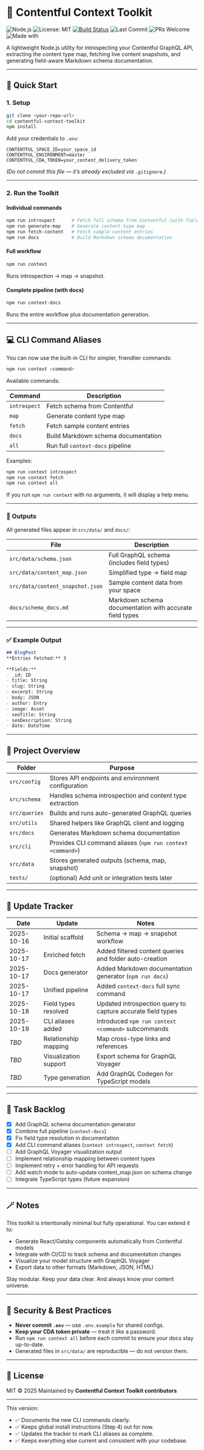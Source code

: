 
# 🧩 Contentful Context Toolkit

![Node.js](https://img.shields.io/badge/node-%3E%3D18.0.0-brightgreen)
![License: MIT](https://img.shields.io/badge/License-MIT-blue.svg)
[![Build Status](https://github.com/gah-code/contentful-context-toolkit/actions/workflows/ci.yml/badge.svg)](https://github.com/gah-code/contentful-context-toolkit/actions)
![Last Commit](https://img.shields.io/github/last-commit/gah-code/contentful-context-toolkit.svg)
![PRs Welcome](https://img.shields.io/badge/PRs-welcome-brightgreen)
![Made with](https://img.shields.io/badge/made%20with-Contentful-orange)

A lightweight Node.js utility for introspecting your Contentful GraphQL API, extracting the content type map, fetching live content snapshots, and generating field-aware Markdown schema documentation.

---

## 🚀 Quick Start

### 1. Setup

```bash
git clone <your-repo-url>
cd contentful-context-toolkit
npm install
````

Add your credentials to `.env`:

```
CONTENTFUL_SPACE_ID=your_space_id
CONTENTFUL_ENVIRONMENT=master
CONTENTFUL_CDA_TOKEN=your_content_delivery_token
```

*(Do not commit this file — it’s already excluded via `.gitignore`.)*

---

### 2. Run the Toolkit

#### Individual commands

```bash
npm run introspect      # Fetch full schema from Contentful (with field types)
npm run generate-map    # Generate content type map
npm run fetch-content   # Fetch sample content entries
npm run docs            # Build Markdown schema documentation
```

#### Full workflow

```bash
npm run context
```

Runs introspection → map → snapshot.

#### Complete pipeline (with docs)

```bash
npm run context-docs
```

Runs the entire workflow plus documentation generation.

---

## 💻 CLI Command Aliases

You can now use the built-in CLI for simpler, friendlier commands:

```bash
npm run context <command>
```

Available commands:

| Command      | Description                         |
| ------------ | ----------------------------------- |
| `introspect` | Fetch schema from Contentful        |
| `map`        | Generate content type map           |
| `fetch`      | Fetch sample content entries        |
| `docs`       | Build Markdown schema documentation |
| `all`        | Run full `context-docs` pipeline    |

Examples:

```bash
npm run context introspect
npm run context fetch
npm run context all
```

If you run `npm run context` with no arguments, it will display a help menu.

---

### 🧾 Outputs

All generated files appear in `src/data/` and `docs/`:

| File                             | Description                                             |
| -------------------------------- | ------------------------------------------------------- |
| `src/data/schema.json`           | Full GraphQL schema (includes field types)              |
| `src/data/content_map.json`      | Simplified type → field map                             |
| `src/data/content_snapshot.json` | Sample content data from your space                     |
| `docs/schema_docs.md`            | Markdown schema documentation with accurate field types |

---

### ✅ Example Output

```markdown
## BlogPost
**Entries fetched:** 3

**Fields:**
- _id: ID  
- title: String  
- slug: String  
- excerpt: String  
- body: JSON  
- author: Entry  
- image: Asset  
- seoTitle: String  
- seoDescription: String  
- date: DateTime  
```

---

## 🧠 Project Overview

| Folder        | Purpose                                                    |
| ------------- | ---------------------------------------------------------- |
| `src/config`  | Stores API endpoints and environment configuration         |
| `src/schema`  | Handles schema introspection and content type extraction   |
| `src/queries` | Builds and runs auto-generated GraphQL queries             |
| `src/utils`   | Shared helpers like GraphQL client and logging             |
| `src/docs`    | Generates Markdown schema documentation                    |
| `src/cli`     | Provides CLI command aliases (`npm run context <command>`) |
| `src/data`    | Stores generated outputs (schema, map, snapshot)           |
| `tests/`      | (optional) Add unit or integration tests later             |

---

## 🧭 Update Tracker

| Date       | Update                | Notes                                                       |
| ---------- | --------------------- | ----------------------------------------------------------- |
| 2025-10-16 | Initial scaffold      | Schema → map → snapshot workflow                            |
| 2025-10-17 | Enriched fetch        | Added filtered content queries and folder auto-creation     |
| 2025-10-17 | Docs generator        | Added Markdown documentation generator (`npm run docs`)     |
| 2025-10-17 | Unified pipeline      | Added `context-docs` full sync command                      |
| 2025-10-18 | Field types resolved  | Updated introspection query to capture accurate field types |
| 2025-10-19 | CLI aliases added     | Introduced `npm run context <command>` subcommands          |
| *TBD*      | Relationship mapping  | Map cross-type links and references                         |
| *TBD*      | Visualization support | Export schema for GraphQL Voyager                           |
| *TBD*      | Type generation       | Add GraphQL Codegen for TypeScript models                   |

---

## 🧱 Task Backlog

* [x] Add GraphQL schema documentation generator
* [x] Combine full pipeline (`context-docs`)
* [x] Fix field type resolution in documentation
* [x] Add CLI command aliases (`context introspect`, `context fetch`)
* [ ] Add GraphQL Voyager visualization output
* [ ] Implement relationship mapping between content types
* [ ] Implement retry + error handling for API requests
* [ ] Add watch mode to auto-update content_map.json on schema change
* [ ] Integrate TypeScript types (future expansion)

---

## 🪄 Notes

This toolkit is intentionally minimal but fully operational.
You can extend it to:

* Generate React/Gatsby components automatically from Contentful models
* Integrate with CI/CD to track schema and documentation changes
* Visualize your model structure with GraphQL Voyager
* Export data to other formats (Markdown, JSON, HTML)

Stay modular. Keep your data clear. And always know your content universe.

---

## 🔐 Security & Best Practices

* **Never commit `.env`** — use `.env.example` for shared configs.
* **Keep your CDA token private** — treat it like a password.
* Run `npm run context all` before each commit to ensure your docs stay up-to-date.
* Generated files in `src/data/` are reproducible — do not version them.

---

## 🧩 License

MIT © 2025
Maintained by **Contentful Context Toolkit contributors**

---

This version:

* ✅ Documents the new CLI commands clearly.  
* ✅ Keeps global install instructions (Step 4) out for now.  
* ✅ Updates the tracker to mark CLI aliases as complete.  
* ✅ Keeps everything else current and consistent with your codebase.
